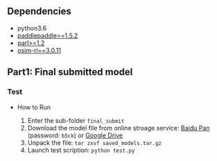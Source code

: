  
## Dependencies
- python3.6
- [paddlepaddle>=1.5.2](https://github.com/PaddlePaddle/Paddle)
- [parl>=1.2](https://github.com/PaddlePaddle/PARL)
- [osim-rl==3.0.11](https://github.com/stanfordnmbl/osim-rl)


## Part1: Final submitted model
### Test
- How to Run

  1. Enter the sub-folder `final_submit`
  2. Download the model file from online stroage service: [Baidu Pan](https://pan.baidu.com/s/12LIPspckCT8-Q5U1QX69Fg) (password: `b5ck`) or [Google Drive](https://drive.google.com/file/d/1jJtOcOVJ6auz3s-TyWgUJvofPXI94yxy/view?usp=sharing) 
  3. Unpack the file: 
           `tar zxvf saved_models.tar.gz`
  4. Launch test scription: 
           `python test.py`
